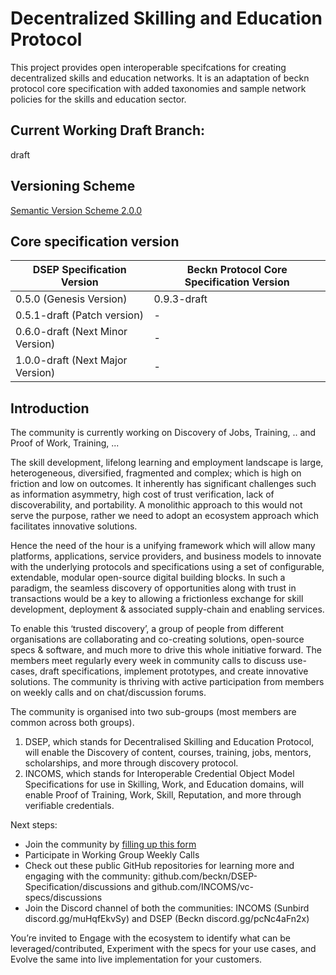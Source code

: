 
# Decentralized Skilling and Education Protocol
This project provides open interoperable specifcations for creating decentralized skills and education networks. It is an adaptation of beckn protocol core specification with added taxonomies and sample network policies for the skills and education sector.

## Current Working Draft Branch: 
draft

## Versioning Scheme
[Semantic Version Scheme 2.0.0](https://semver.org/)

## Core specification version

| DSEP Specification Version       | Beckn Protocol Core Specification Version         |
|----------------------------------|---------------------------------------------------|
| 0.5.0 (Genesis Version)          | 0.9.3-draft                                       |
| 0.5.1-draft (Patch version)      | -                                     |
| 0.6.0-draft (Next Minor Version) | -                                                 |
| 1.0.0-draft (Next Major Version) | -                                                 |

## Introduction

The community is currently working on Discovery of Jobs, Training, .. and Proof of Work, Training, ...

The skill development, lifelong learning and employment landscape is large, heterogeneous, diversified,  fragmented and complex; which is high on friction and low on outcomes. It inherently has significant challenges such as information asymmetry, high cost of trust verification, lack of discoverability, and portability. A monolithic approach to this would not serve the purpose, rather we need to adopt an ecosystem approach which facilitates innovative solutions.

Hence the need of the hour is a unifying framework which will allow many platforms, applications, service providers, and business models to innovate with the underlying protocols and specifications using a set of configurable, extendable, modular open-source digital building blocks. In such a paradigm, the seamless discovery of opportunities along with trust in transactions would be a key to allowing a frictionless exchange for skill development, deployment & associated supply-chain and enabling services. 

To enable this ‘trusted discovery’, a group of people from different organisations are collaborating and co-creating solutions, open-source specs & software, and much more to drive this whole initiative forward. The members meet regularly every week in community calls to discuss use-cases, draft specifications, implement prototypes, and create innovative solutions. The community is thriving with active participation from members on weekly calls and on chat/discussion forums.

The community is organised into two sub-groups (most members are common across both groups). 
1. DSEP, which stands for Decentralised Skilling and Education Protocol, will enable the Discovery of content, courses, training, jobs, mentors, scholarships, and more through discovery protocol. 
2. INCOMS, which stands for Interoperable Credential Object Model Specifications for use in Skilling, Work, and Education domains, will enable Proof of Training, Work, Skill, Reputation, and more through verifiable credentials.

Next steps:
- Join the community by [filling up this form](https://docs.google.com/forms/d/e/1FAIpQLSexE0GdpRoSSF0DA-SDz0wl4NHrfXHXJ1mzKkSXQYyhhCbe8g/viewform?usp=sf_link)
- Participate in Working Group Weekly Calls
- Check out these public GitHub repositories for learning more and engaging with the community: github.com/beckn/DSEP-Specification/discussions and github.com/INCOMS/vc-specs/discussions 
- Join the Discord channel of both the communities: INCOMS (Sunbird discord.gg/muHqfEkvSy) and DSEP (Beckn discord.gg/pcNc4aFn2x)

You’re invited to Engage with the ecosystem to identify what can be leveraged/contributed, Experiment with the specs for your use cases, and Evolve the same into live implementation for your customers.

